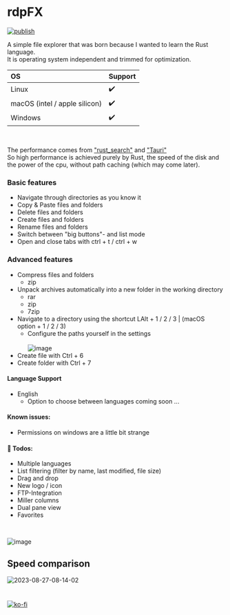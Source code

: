 # rdpFX
[![publish](https://github.com/RickyDane/rdpFX/actions/workflows/main.yml/badge.svg?branch=master)](https://github.com/RickyDane/rdpFX/actions/workflows/main.yml)

A simple file explorer that was born because I wanted to learn the Rust language.
<br>
It is operating system independent and trimmed for optimization.

| OS                              |  Support  |
|:--------------------------------|:----------|
| Linux                           | ✔️        |
| macOS (intel / apple silicon)   | ✔️        |
| Windows                         | ✔️        |
<br>

The performance comes from ["rust_search"](https://crates.io/crates/rust_search) and ["Tauri"](https://tauri.app/)
<br>So high performance is achieved purely by Rust, the speed of the disk and the power of the cpu, without path caching (which may come later).

### Basic features
- Navigate through directories as you know it
- Copy & Paste files and folders
- Delete files and folders
- Create files and folders
- Rename files and folders
- Switch between "big buttons"- and list mode
- Open and close tabs with ctrl + t / ctrl + w

### Advanced features
- Compress files and folders
  - zip
- Unpack archives automatically into a new folder in the working directory
  - rar
  - zip
  - 7zip
- Navigate to a directory using the shortcut LAlt + 1 / 2 / 3 | (macOS option + 1 / 2 / 3)
  - Configure the paths yourself in the settings<br><br>
  ![image](https://github.com/RickyDane/rdpFX/assets/82893522/37a3390a-0648-4300-a44c-14cbb4d77b0c)
- Create file with Ctrl + 6
- Create folder with Ctrl + 7

#### Language Support
- English
  - Option to choose between languages coming soon ...

#### Known issues:
- Permissions on windows are a little bit strange

#### 📝 Todos:
- Multiple languages
- List filtering (filter by name, last modified, file size)
- Drag and drop
- New logo / icon
- FTP-Integration
- Miller columns
- Dual pane view
- Favorites
<br>

![image](https://github.com/RickyDane/rdpFX/assets/82893522/f86024a6-47e3-42ee-9a49-75459aa75247)


## Speed comparison
![2023-08-27-08-14-02](https://github.com/RickyDane/rdpFX/assets/82893522/237b28a0-d667-4bea-91a9-a43cb9277c49)

#
[![ko-fi](https://ko-fi.com/img/githubbutton_sm.svg)](https://ko-fi.com/F1F8OL456)
